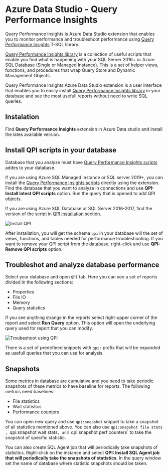 # Azure Data Studio - Query Performance Insights

Query Performance Insights is Azure Data Studio extension that enables you to monitor performance and troubleshoot performance using [Query Performance Insights](https://github.com/JocaPC/qpi) T-SQL library. 

[Query Performance Insights  library](https://github.com/JocaPC/qpi) is a collection of useful scripts that enable you find what is happening with your SQL Server 2016+ or Azure SQL Database (Single or Managed Instance). This is a set of helper views, functions, and procedures that wrap Query Store and Dynamic Management Objects.

Query Performance Insights Azure Data Studio extension is a user interface that enables you to easily install [Query Performance Insights  library](https://github.com/JocaPC/qpi) in your database and see the most usefull reports without need to write SQL queries.

## Instalation

Find **Query Performance Insights** extension in Azure Data studio and install the lates available version. 

## Install QPI scripts in your database

Database that you analyze must have [Query Performance Insights scripts](https://github.com/JocaPC/qpi) addes to your database.

If you are using Azure SQL Managed Instance or SQL server 2019+, you can install the [Query Performance Insights scripts](https://github.com/JocaPC/qpi) directly using the extension. 
Find the database that you want to analyze in connections and use **QPI: Install latest QPI scripts** option. Run the query that is opened to add QPI objects.

If you are using Azure SQL Database or SQL Server 2016-2017, find the version of the script in [QPI installation](https://github.com/JocaPC/qpi#installation) section.

![Install QPI](https://raw.githubusercontent.com/JocaPC/AzureDataStudio-QPI/master/images/ads-qpi-install.gif)

After installation, you will get the schema `qpi` in your database will the set of views, functions, and tables needed for performance troubleshooting. If you want to remove your QPI script from the database, right-click and use **QPI: Remove  QPI scripts** option.

## Troubleshot and analyze database performance

Select your database and open `QPI` tab. Here you can see a set of reports divided in the following sections:
- Properties
- File IO
- Memory
- Query statistics

If you see anything strange in the reports select right-upper corner of the report and select **Run Query** option. This option will open the underlying query used for report that you can modify.

![Troubeshoot using QPI](https://raw.githubusercontent.com/JocaPC/AzureDataStudio-QPI/master/images/ads-qpi-troubleshoot.gif)

There is a set of predefined snippets with `qpi:` prefix that will be expanded as usefull queries that you can use for analysis.

## Snapshots

Some metrics in database are cumulative and you need to take periodic snapshots of these metrics to have baseline for reports. The following metrics need baselines:
- File statistics
- Wait statistics
- Performance counters

You can open new query and use `qpi:snapshot` snippet to take a snapshot of all statistics mentioned above. You can also use `qpi:snapshot file stats   , `qpi:snapshot wait stats`, and `qpi:snapshot perf counters` to take the snapshot of specific statistic.

You can also create SQL Agent job that will periodically take snapshots of statistics. Right-click on the instance and select **QPI: Install SQL Agent job that will periodically take the snapshots of statistics**. In the query window set the name of database where statistic snapshots should be taken. 
